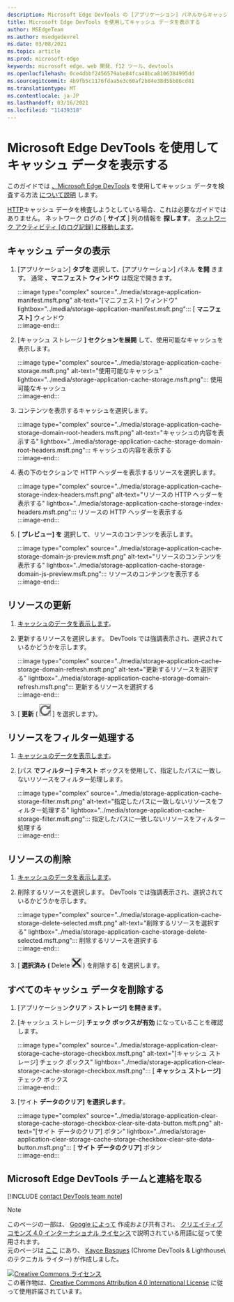 ```yaml
---
description: Microsoft Edge DevTools の [アプリケーション] パネルからキャッシュ データを表示する方法。
title: Microsoft Edge DevTools を使用してキャッシュ データを表示する
author: MSEdgeTeam
ms.author: msedgedevrel
ms.date: 03/08/2021
ms.topic: article
ms.prod: microsoft-edge
keywords: microsoft edge、web 開発、f12 ツール、devtools
ms.openlocfilehash: 0ce4dbbf2456579abe84fca48bca8106384995dd
ms.sourcegitcommit: 4b9fb5c1176fdaa5e3c60af2b84e38d5bb86cd81
ms.translationtype: MT
ms.contentlocale: ja-JP
ms.lasthandoff: 03/16/2021
ms.locfileid: "11439318"
---
```

<!-- Copyright Kayce Basques 

   Licensed under the Apache License, Version 2.0 (the "License");
   you may not use this file except in compliance with the License.
   You may obtain a copy of the License at

       https://www.apache.org/licenses/LICENSE-2.0

   Unless required by applicable law or agreed to in writing, software
   distributed under the License is distributed on an "AS IS" BASIS,
   WITHOUT WARRANTIES OR CONDITIONS OF ANY KIND, either express or implied.
   See the License for the specific language governing permissions and
   limitations under the License.  -->

# <a name="view-cache-data-with-microsoft-edge-devtools"></a>Microsoft Edge DevTools を使用してキャッシュ データを表示する  

このガイドでは [、Microsoft Edge DevTools][MicrosoftEdgeDevTools] を使用してキャッシュ データを検査する方法 [について説明][MDNCache] します。  

[HTTP][MDNHTTPCaching]キャッシュ データを検査しようとしている場合、これは必要なガイドではありません。  ネットワーク ログの [ **サイズ** ] 列の情報を **探します**。  [ネットワーク アクティビティ [のログ記録] に移動します][DevtoolsNetworkLogActivity]。  

## <a name="view-cache-data"></a>キャッシュ データの表示  

1.  [アプリケーション] **タブを** 選択して、[アプリケーション] パネル **を開** きます。  通常 **、マニフェスト ウィンドウ** は既定で開きます。  
    
    :::image type="complex" source="../media/storage-application-manifest.msft.png" alt-text="[マニフェスト] ウィンドウ" lightbox="../media/storage-application-manifest.msft.png":::
       [ **マニフェスト]** ウィンドウ  
    :::image-end:::  
    
1.  [キャッシュ ストレージ **] セクションを展開** して、使用可能なキャッシュを表示します。  
    
    :::image type="complex" source="../media/storage-application-cache-storage.msft.png" alt-text="使用可能なキャッシュ" lightbox="../media/storage-application-cache-storage.msft.png":::
       使用可能なキャッシュ  
    :::image-end:::  
    
1.  コンテンツを表示するキャッシュを選択します。  
    
    :::image type="complex" source="../media/storage-application-cache-storage-domain-root-headers.msft.png" alt-text="キャッシュの内容を表示する" lightbox="../media/storage-application-cache-storage-domain-root-headers.msft.png":::
       キャッシュの内容を表示する  
    :::image-end:::  
    
1.  表の下のセクションで HTTP ヘッダーを表示するリソースを選択します。  
    
    :::image type="complex" source="../media/storage-application-cache-storage-index-headers.msft.png" alt-text="リソースの HTTP ヘッダーを表示する" lightbox="../media/storage-application-cache-storage-index-headers.msft.png":::
       リソースの HTTP ヘッダーを表示する  
    :::image-end:::  
    
1.  [ **プレビュー] を** 選択して、リソースのコンテンツを表示します。  
    
    :::image type="complex" source="../media/storage-application-cache-storage-domain-js-preview.msft.png" alt-text="リソースのコンテンツを表示する" lightbox="../media/storage-application-cache-storage-domain-js-preview.msft.png":::
       リソースのコンテンツを表示する  
    :::image-end:::  
    
## <a name="refresh-a-resource"></a>リソースの更新  

1.  [キャッシュのデータを表示します](#view-cache-data)。  
1.  更新するリソースを選択します。  DevTools では強調表示され、選択されているかどうかを示します。  
    
    :::image type="complex" source="../media/storage-application-cache-storage-domain-refresh.msft.png" alt-text="更新するリソースを選択する" lightbox="../media/storage-application-cache-storage-domain-refresh.msft.png":::
       更新するリソースを選択する  
    :::image-end:::  
    
1.  [ **更新** \( ![ Refresh ](../media/refresh-icon.msft.png) \] を選択します)。  
    
## <a name="filter-resources"></a>リソースをフィルター処理する  

1.  [キャッシュのデータを表示します](#view-cache-data)。  
1.  [パス **でフィルター] テキスト** ボックスを使用して、指定したパスに一致しないリソースをフィルター処理します。  
    
    :::image type="complex" source="../media/storage-application-cache-storage-filter.msft.png" alt-text="指定したパスに一致しないリソースをフィルター処理する" lightbox="../media/storage-application-cache-storage-filter.msft.png":::
       指定したパスに一致しないリソースをフィルター処理する  
    :::image-end:::  
    
## <a name="delete-a-resource"></a>リソースの削除  

1.  [キャッシュのデータを表示します](#view-cache-data)。  
1.  削除するリソースを選択します。  DevTools では強調表示され、選択されているかどうかを示します。  
    
    :::image type="complex" source="../media/storage-application-cache-storage-delete-selected.msft.png" alt-text="削除するリソースを選択する" lightbox="../media/storage-application-cache-storage-delete-selected.msft.png":::
       削除するリソースを選択する  
    :::image-end:::  
    
1.  [ **選択済み \(** Delete ![ Selected ](../media/delete-icon.msft.png) \) を削除する] を選択します。  
    
## <a name="delete-all-cache-data"></a>すべてのキャッシュ データを削除する  

1.  [アプリケーション**クリア**  >  **ストレージ] を開きます**。  
1.  [キャッシュ ストレージ] **チェック ボックスが有効** になっていることを確認します。  
    
    :::image type="complex" source="../media/storage-application-clear-storage-cache-storage-checkbox.msft.png" alt-text="[キャッシュ ストレージ] チェック ボックス" lightbox="../media/storage-application-clear-storage-cache-storage-checkbox.msft.png":::
       [ **キャッシュ ストレージ]** チェック ボックス  
    :::image-end:::  
    
1.  [サイト **データのクリア] を選択します**。  
    
    :::image type="complex" source="../media/storage-application-clear-storage-cache-storage-checkbox-clear-site-data-button.msft.png" alt-text="[サイト データのクリア] ボタン" lightbox="../media/storage-application-clear-storage-cache-storage-checkbox-clear-site-data-button.msft.png":::
       [ **サイト データのクリア]** ボタン  
    :::image-end:::  
    
## <a name="getting-in-touch-with-the-microsoft-edge-devtools-team"></a>Microsoft Edge DevTools チームと連絡を取る  

[!INCLUDE [contact DevTools team note](../includes/contact-devtools-team-note.md)]  

<!-- links -->  

[MicrosoftEdgeDevTools]: ../../devtools-guide-chromium/index.md "Microsoft Edge (クロム) 開発者向け|Microsoft Docs"  
[DevtoolsNetworkLogActivity]: ../network/index.md#log-network-activity  "ネットワーク アクティビティのログ |Microsoft Docs"  

[MDNCache]: https://developer.mozilla.org/docs/Web/API/Cache "キャッシュ |MDN"  
[MDNHTTPCaching]: https://developer.mozilla.org/docs/Web/HTTP/Caching "HTTP キャッシュ | MDN"  

> [!NOTE]
> このページの一部は、 [Google によって][GoogleSitePolicies] 作成および共有され、 [クリエイティブ コモンズ 4.0 インターナショナル ライセンス][CCA4IL]で説明されている用語に従って使用されます。  
> 元のページは [ここ](https://developers.google.com/web/tools/chrome-devtools/storage/cache) にあり、 [Kayce Basques][KayceBasques] \(Chrome DevTools \& Lighthouse\ のテクニカル ライター) が作成しました。  

[![Creative Commons ライセンス][CCby4Image]][CCA4IL]  
この著作物は、[Creative Commons Attribution 4.0 International License][CCA4IL] に従って使用許諾されています。  

[CCA4IL]: https://creativecommons.org/licenses/by/4.0  
[CCby4Image]: https://i.creativecommons.org/l/by/4.0/88x31.png  
[GoogleSitePolicies]: https://developers.google.com/terms/site-policies  
[KayceBasques]: https://developers.google.com/web/resources/contributors/kaycebasques  
